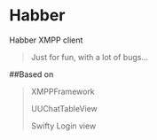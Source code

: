 # Habber
Habber XMPP client

> Just for fun, with a lot of bugs...

##Based on
> XMPPFramework
> 
> UUChatTableView
> 
> Swifty Login view
